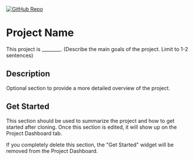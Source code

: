 [![GitHub Repo](https://img.shields.io/badge/GitHub-agentic_rag-blue?logo=github)](https://github.com/mmultra21/agentic_rag)

# Project Name
This project is ________. (Describe the main goals of the project. Limit to 1-2 sentences)

## Description
Optional section to provide a more detailed overview of the project.

## Get Started
This section should be used to summarize the project and how to get started after cloning. Once this section 
is edited, it will show up on the Project Dashboard tab. 

If you completely delete this section, the "Get Started" widget will be removed from the Project Dashboard.

